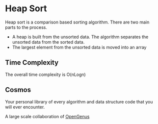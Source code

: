 # Heap Sort
Heap sort is a comparison based sorting algorithm. There are two main parts to the process.
* A heap is built from the unsorted data. The algorithm separates the unsorted data from the sorted data.
* The largest element from the unsorted data is moved into an array

## Time Complexity
The overall time complexity is O(nLogn)

## Cosmos
Your personal library of every algorithm and data structure code that you will ever encounter.

A large scale collaboration of [OpenGenus](https://github.com/opengenus)

